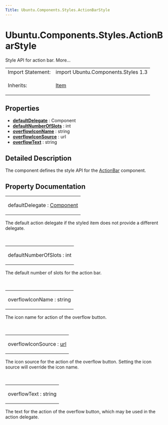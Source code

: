 ```yaml
---
Title: Ubuntu.Components.Styles.ActionBarStyle
---
```


# Ubuntu.Components.Styles.ActionBarStyle

<span class="subtitle"></span>
<!-- $$$ActionBarStyle-brief -->
<p>Style API for action bar. More...</p>
<!-- @@@ActionBarStyle -->
<table class="alignedsummary">
<tr><td class="memItemLeft rightAlign topAlign"> Import Statement:</td><td class="memItemRight bottomAlign"> import Ubuntu.Components.Styles 1.3</td></tr><tr><td class="memItemLeft rightAlign topAlign"> Inherits:</td><td class="memItemRight bottomAlign"> <p><a href="../sdk-14.10/QtQuick.Item.md">Item</a></p>
</td></tr></table><ul>
</ul>
<h2 id="properties">Properties</h2>
<ul>
<li class="fn"><b><b><a href="#defaultDelegate-prop">defaultDelegate</a></b></b> : Component</li>
<li class="fn"><b><b><a href="#defaultNumberOfSlots-prop">defaultNumberOfSlots</a></b></b> : int</li>
<li class="fn"><b><b><a href="#overflowIconName-prop">overflowIconName</a></b></b> : string</li>
<li class="fn"><b><b><a href="#overflowIconSource-prop">overflowIconSource</a></b></b> : url</li>
<li class="fn"><b><b><a href="#overflowText-prop">overflowText</a></b></b> : string</li>
</ul>
<!-- $$$ActionBarStyle-description -->
<h2 id="details">Detailed Description</h2>
</p>
<p>The component defines the style API for the <a href="Ubuntu.Components.ActionBar.md">ActionBar</a> component.</p>
<!-- @@@ActionBarStyle -->
<h2>Property Documentation</h2>
<!-- $$$defaultDelegate -->
<table class="qmlname"><tr valign="top" id="defaultDelegate-prop"><td class="tblQmlPropNode"><p><span class="name">defaultDelegate</span> : <span class="type"><a href="../sdk-14.10/QtQml.Component.md">Component</a></span></p></td></tr></table><p>The default action delegate if the styled item does not provide a different delegate.</p>
<!-- @@@defaultDelegate -->
<br/>
<!-- $$$defaultNumberOfSlots -->
<table class="qmlname"><tr valign="top" id="defaultNumberOfSlots-prop"><td class="tblQmlPropNode"><p><span class="name">defaultNumberOfSlots</span> : <span class="type">int</span></p></td></tr></table><p>The default number of slots for the action bar.</p>
<!-- @@@defaultNumberOfSlots -->
<br/>
<!-- $$$overflowIconName -->
<table class="qmlname"><tr valign="top" id="overflowIconName-prop"><td class="tblQmlPropNode"><p><span class="name">overflowIconName</span> : <span class="type">string</span></p></td></tr></table><p>The icon name for action of the overflow button.</p>
<!-- @@@overflowIconName -->
<br/>
<!-- $$$overflowIconSource -->
<table class="qmlname"><tr valign="top" id="overflowIconSource-prop"><td class="tblQmlPropNode"><p><span class="name">overflowIconSource</span> : <span class="type"><a href="http://doc.qt.io/qt-5/qml-url.html">url</a></span></p></td></tr></table><p>The icon source for the action of the overflow button. Setting the icon source will override the icon name.</p>
<!-- @@@overflowIconSource -->
<br/>
<!-- $$$overflowText -->
<table class="qmlname"><tr valign="top" id="overflowText-prop"><td class="tblQmlPropNode"><p><span class="name">overflowText</span> : <span class="type">string</span></p></td></tr></table><p>The text for the action of the overflow button, which may be used in the action delegate.</p>
<!-- @@@overflowText -->
<br/>

